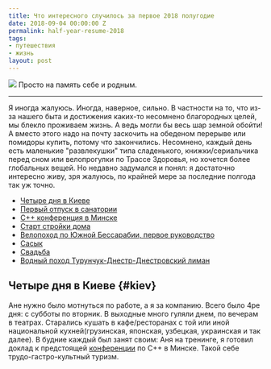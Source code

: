 ```yaml
---
title: Что интересного случилось за первое 2018 полугодие
date: 2018-09-04 00:00:00 Z
permalink: half-year-resume-2018
tags:
- путешествия
- жизнь
layout: post
---
```


![](https://lh3.googleusercontent.com/B0Orxo_Wb2HnNbdtkZzfm_fMDShQq0GqSv0yRzq4-lyoAVRkzFGyL5aUjir73ohXMeaMcfq78Eg7RxbJxt-F9IoI2NaZF9hoWdE91QH62xSsbEcXKbM8pRUy8Nr0KQmeh_2OP0BQKw=w1185-h790-no)
Просто на память себе и родным.

---

<script type="text/javascript" src="/public/js/jssor.slider.min.js"></script>

Я иногда жалуюсь. Иногда, наверное, сильно. В частности на то, что из-за нашего быта и достижения каких-то несомнено благородных целей, мы блекло проживаем жизнь. А ведь могли бы весь шар земной обойти! А вместо этого надо на почту заскочить на обеденом перерыве или помидоры купить, потому что закончились.
Несомнено, каждый день есть маленькие "развлекушки" типа сладенького, книжки/сериальчика перед сном или велопрогулки по Трассе Здоровья, но хочется более глобальных вещей. Но недавно задумался и понял: я достаточно интересно живу, зря жалуюсь, по крайней мере за последние полгода так уж точно.

- [Четыре дня в Киеве](#kiev)
- [Первый отпуск в санатории](#sanatorium)
- [C++ конференция в Минске](#corehard_spring)
- [Старт стройки дома](#building)
- [Велопоход по Южной Бессарабии, первое руководство](#bike_trip)
- [Сасык](#Sasyk_Lagoon)
- [Свадьба](#wedding)
- [Водный поход Турунчук-Днестр-Днестровский лиман](#water_trip)

## Четыре дня в Киеве   {#kiev}

Ане нужно было мотнуться по работе, а я за компанию. Всего было 4ре дня: с субботы по вторник. В выходные много гуляли днем, по вечерам в театрах. Старались кушать в кафе/ресторанах с той или иной национальной кухней(грузинская, японская, узбецкая, украинская и так далее). В будние каждый был занят своим: Аня на тренинге, я готовил доклад к предстоящей [конференции](#corehard_spring) по С++ в Минске. Такой себе трудо-гастро-культный туризм.

<div id="slider1" style="position: relative; margin: 0 auto; top: 0px; left: 0px; width: 720px; height: 540px; overflow: hidden; visibility: hidden;">
    <div data-u="slides" style="cursor: default; position: relative; top: 0px; left: 0px; width: 720px; height: 540px; overflow: hidden;">
        
        <div data-p="112.50" style="display: none;"> <img data-u="image" src="
        https://lh3.googleusercontent.com/ti_vZL0mZYjOXCUhug5l0GeN5BQrFvODsRApkmxZyW2fbIHkaXX8Huu1vFB9W558Sc8l2ATwJTaYgs6c16ufktuJRxykSr7QZcmtHmf6kAoOkCLRKqWZg4WmH-aUsKERRIHyf-dc1Q=w1316-h987-no
        " /> </div>
        
        <div data-p="112.50" style="display: none;"> <img data-u="image" src="
        https://lh3.googleusercontent.com/BALAg4TvEbXBoBwJMlGZ_QT9rM4XjaAPQeLSzKLIdGkEFbKKSToYzbkf-efmQLPPQIs5B1zusdpO2BEx9mlyJZ4MCds-MverCtSE1yht0l4AiZP83GDymwpHrMV-BhcvBLTEmSYnzQ=w1053-h790-no
        " /> </div>

        <div data-p="112.50" style="display: none;"> <img data-u="image" src="
        https://lh3.googleusercontent.com/CGTULYNivIN-JKZOqjjdu6-Ye4sEg0Otb4TUfm0OeZj3ek51cUfvxfQ8nG0SvUscKuibZM7jB97kd6oeNlyAMh8kUQfZcWj4dN3hrrURJb0u3bipa-x77qMuX-Z-g1HhZge9L4ngGg=w1316-h987-no
        " /> </div>
    </div>
    <!-- Bullet Navigator -->
    <div data-u="navigator" class="jssorb01" style="bottom:16px;right:10px;"> <div data-u="prototype" style="width:10px;height:10px;"></div> </div>
    <!-- Arrow Navigator -->
    <span data-u="arrowleft" class="jssora05l" style="top:123px;left:8px;width:40px;height:40px;" data-autocenter="2"></span>
    <span data-u="arrowright" class="jssora05r" style="top:123px;right:8px;width:40px;height:40px;" data-autocenter="2"></span>
</div><p></p><p></p>
<span class="signed-image">Гидропорт</span>

В первый день прогулок, недалеко от Площади Независимости, нашли очень хороший кофе, который Ане сильно понравился. За ним и ходили все последующее время:
![](https://lh3.googleusercontent.com/5wzpMZZMrYWjN8bGhbRuqZMWPK1OZMWDuLVqMkld_kS-NRUKrEj5jM1lX3NeDEHkWbNog2Hb4cxW9w0Tf7guODRHs8DOM5GoXom0-IqZyBep5eM211jvjdzhnfzUyrMEvLecES1Zzg=w1053-h790-no)
<span class="signed-image">В ожидании "самого лучшего кофе"</span>

Были на представлении "VIЙ 2.0." от (Дикого театра)[http://wild-t.com.ua/]. Я дико их рекомендую, если для вас не страшна уместная нецензурная лексика.

<div id="slider2" style="position: relative; margin: 0 auto; top: 0px; left: 0px; width: 720px; height: 540px; overflow: hidden; visibility: hidden;">
    <div data-u="slides" style="cursor: default; position: relative; top: 0px; left: 0px; width: 720px; height: 540px; overflow: hidden;">
        
        <div data-p="112.50" style="display: none;"> <img data-u="image" src="
        https://lh3.googleusercontent.com/cHSeDBdN3UJQAp_2mYgBF0Oit-CSxSp0NLaN1QP3eS29dhFxyO_C4gcynPgEASHomgtBUo3X0_xPnaCFPr8o3zuPe7xGU5So-vrsZQ0dqZ8sEJ6FcZBKTNjjegB3nZOeutBYGSUmtw=w1316-h987-no
        " /> </div>
        
        <div data-p="112.50" style="display: none;"> <img data-u="image" src="
        https://lh3.googleusercontent.com/YOqIPDAvmo_rwAY19IFWwdEr6yUUWL4zbvsiu6JZopxjWqoBKcoKt9DtVcVBYHeelz6m_F1QXIwCs1DEUt0PfItcL-x5vrbanu6fs2aO6fRWESh1O8-WLeZItibFXnqTAQcvBPpSLA=w1316-h987-no
        " /> </div>
    </div>
    <!-- Bullet Navigator -->
    <div data-u="navigator" class="jssorb01" style="bottom:16px;right:10px;"> <div data-u="prototype" style="width:10px;height:10px;"></div> </div>
    <!-- Arrow Navigator -->
    <span data-u="arrowleft" class="jssora05l" style="top:123px;left:8px;width:40px;height:40px;" data-autocenter="2"></span>
    <span data-u="arrowright" class="jssora05r" style="top:123px;right:8px;width:40px;height:40px;" data-autocenter="2"></span>
</div><p></p><p></p>


А вот на балете в Национальной опере мне жутко не понравилось.

Еще почти случайно наткнулись на музей 
<div id="slider3" style="position: relative; margin: 0 auto; top: 0px; left: 0px; width: 720px; height: 540px; overflow: hidden; visibility: hidden;">
    <div data-u="slides" style="cursor: default; position: relative; top: 0px; left: 0px; width: 720px; height: 540px; overflow: hidden;">
        
        <div data-p="112.50" style="display: none;"> <img data-u="image" src="
        https://lh3.googleusercontent.com/OFA0DjGS7LBgf6NZra8QQ7pkZBnjCAtDjVdjyPQI7GQZgeR8gkO5dszp8CNpgiRfXKBEgk-Fndbgwqw9lpkwwJxCv6g8i_YJ0b4XVNKfTEhfokAGazUxFGrdmpP01fHDxEFrvxVeaw=w1316-h987-no
        " /> </div>
        
        <div data-p="112.50" style="display: none;"> <img data-u="image" src="
        https://lh3.googleusercontent.com/GRrcmA3VcGl2YIjhjTPY2MnF4yX5Tte7K375wt2Zojh0h1cVLER5aG0rxcGYkES_zsUxV7BIv450ZPVs8W6457RA5v1hagYK7vwIjIBRD7dSrUXIzJ6ObfLzBAJlweyNpwFavGB1pw=w1316-h987-no
        " /> </div>
    </div>
    <!-- Bullet Navigator -->
    <div data-u="navigator" class="jssorb01" style="bottom:16px;right:10px;"> <div data-u="prototype" style="width:10px;height:10px;"></div> </div>
    <!-- Arrow Navigator -->
    <span data-u="arrowleft" class="jssora05l" style="top:123px;left:8px;width:40px;height:40px;" data-autocenter="2"></span>
    <span data-u="arrowright" class="jssora05r" style="top:123px;right:8px;width:40px;height:40px;" data-autocenter="2"></span>
</div><p></p><p></p>
<span class="signed-image">Музей Булгакова</span>

Зомби:
![](https://lh3.googleusercontent.com/kLWUWmK52jsIaoQj_mw3ZA61oBdZ6Wi3GLYt0OeGiVcmoPhCRI29DoutDnRLyHMK724E8xV4u5dLECqjY-dLCMYN6cnMvojDl6QrbTE2KVdrZYktcMMhTJ-_cjY-csVSoUt3jYM4tA=w741-h987-no)

## Санаторий {#sanatorium}

<div id="slider4" style="position: relative; margin: 0 auto; top: 0px; left: 0px; width: 720px; height: 540px; overflow: hidden; visibility: hidden;">
    <div data-u="slides" style="cursor: default; position: relative; top: 0px; left: 0px; width: 720px; height: 540px; overflow: hidden;">
        
        <div data-p="112.50" style="display: none;"> <img data-u="image" src="
        https://lh3.googleusercontent.com/FOmf017tIOTt3yCm6xGd-0vHAOXCyq6MHO7EBSMg9ZU7BjffByhtVmTXe_zSfxuNMhFUKL-XQI_WkLl4t4ziR1ixh-ZAUjstf18M7oG6sh1m43o53gtldMjXXe3v6cirXzSwo7hCkQ=w1316-h987-no
        " /> </div>
        
        <div data-p="112.50" style="display: none;"> <img data-u="image" src="
        https://lh3.googleusercontent.com/1ubdz6v1ifCUGc3BHMOiebnf0oSEzkpH_TfhB1tjIvIIlcYcTo_8zAXE9R1mDboTJ70OMRaLB7A4bVwnms77smxp3H5adJ3xJO9VSvShXTcSxsZnvtkJ7Wy1zaTc5pKvJCmkumYBAw=w1316-h987-no
        " /> </div>

        <div data-p="112.50" style="display: none;"> <img data-u="image" src="
        https://lh3.googleusercontent.com/dZ7SP7JFQsgMF1ZASM7t-noFvWQCTUfN8RrKXalfOxU_7dvqp8QKHMy4hNwapmRG45RBkaMZoiX131NXrXdYBaFoO7eyAuxmR_Mvgd9Woo0pKoBSQv344pRyqZTP3ZTE0UXerkqylA=w1316-h987-no
        " /> </div>

        <div data-p="112.50" style="display: none;"> <img data-u="image" src="
        https://lh3.googleusercontent.com/hXprpGE4gYDkPA4yTDofMM6Ko7ulksNeQkRA8HJ5s1dXvJPAAaxIegkosrhSeo6mDINhY5p4BVRGwGvHWTfJxFmLZCdv3Y90SlfB3HLkqVXcz_58ujgRF3xsOdu9QqoaWFskU3VC_g=w1316-h987-no
        " /> </div>

        <div data-p="112.50" style="display: none;"> <img data-u="image" src="
        https://lh3.googleusercontent.com/y0uTcCCWgV4Rgc46iDCYRFZ0PXwcnfNwVjWtTkwYJlqu3_cb94sjCxBWb-rRY471TAyW6xD_TA175d56S6IrX44AdpQ_7eQDPvI-CAxQniHwq9vc0uu3nM2Mk9a8fWpR5hc3o4-dbA=w1316-h987-no
        " /> </div>
    </div>
    <!-- Bullet Navigator -->
    <div data-u="navigator" class="jssorb01" style="bottom:16px;right:10px;"> <div data-u="prototype" style="width:10px;height:10px;"></div> </div>
    <!-- Arrow Navigator -->
    <span data-u="arrowleft" class="jssora05l" style="top:123px;left:8px;width:40px;height:40px;" data-autocenter="2"></span>
    <span data-u="arrowright" class="jssora05r" style="top:123px;right:8px;width:40px;height:40px;" data-autocenter="2"></span>
</div><p></p><p></p>

![](https://lh3.googleusercontent.com/0mWlSRisNAV3kYLojhjP2lWfLHlTxdO7a5qCaPfAqvHpY4yXpHm6dWFLOJqWLl8-N_K0a9nVMtYCbWDFRGjDq1HvQtwfBM9pItqWAeUPk60hGWJcrj0k-_FmfDjiXxHW4WwAL5utTA=w741-h987-no)


В размеренности процедур и питании по рассписанию есть какой-то свой кайф. Оздоровительный праздник души и тела

## C++ конференция в Минске {#corehard_spring}
![](https://lh3.googleusercontent.com/Bnn9IOHF0wZhpqLvJonkxWk46J3AGnbBzGWs8BRtVwmecx6F0rXXZnRqDn2OkZE3FgworeqzI_Z0jut8FHTOlF3tVhNC2dB_RnKhB6GlCdtxq2WA549oaWn759RgCX4_xFrbSQCwBQ=w1316-h987-no)
![](https://lh3.googleusercontent.com/rDjlu4YjJKVu-wIa3RHa3TVy0Mza_7z4LRI2qeOSiBeQAwGbDlQbi28BzJ-0Cg1w7_JGZUd4hMhuqW_jIKxqzOE4coJtZPEpL6yOTHsFC-R8Il3hj1erQPFE9tXFxXNh1G-Q1r2Lyg=w1480-h987-no)

## Старт стройки дома   {#building}
В конце апреля стартовали работы по постройке семейного дома. Вещь глобальнее некуда:). Не могу сказать что это событие попадает под категорию "развлекушек", но увлекательно. И чем дальше, тем больше. Хотя еще год назад было страшно до усрачки.
Подготовка к этому событию началась больше года назад.

<div id="slider5" style="position: relative; margin: 0 auto; top: 0px; left: 0px; width: 720px; height: 540px; overflow: hidden; visibility: hidden;">
    <div data-u="slides" style="cursor: default; position: relative; top: 0px; left: 0px; width: 720px; height: 540px; overflow: hidden;">
        
        <div data-p="112.50" style="display: none;"> <img data-u="image" src="
        https://lh3.googleusercontent.com/e0t1c4NG_Zxz6jwtQ_ZWsfA0mPtgFlKBbERqushkYu4CoGQYYgKcvjp9SQ2RtIXdZJ1CEKejqdYv3rvjE35IeORy0MWVrcz8CSyTsR4YOsZT40KdtZ-McIWRWpl9CHNwi2hxfq-Q5g=w1316-h987-no
        " /> </div>
        
        <div data-p="112.50" style="display: none;"> <img data-u="image" src="
        https://lh3.googleusercontent.com/ZIWlyhfj2fNM2m_M75vs9Se6nmLGTE1QtID2tsoOXLlfP1w1TxzjmmeSiDrGsOgrwDLvIaM9jihyjIwpE57JhP4vncA3DJNZdaTplGG5Dk-Fwmag1wVsvdYLgrYHFpicE6ZXOqUXfQ=w1316-h987-no
        " /> </div>

        <div data-p="112.50" style="display: none;"> <img data-u="image" src="
        https://lh3.googleusercontent.com/1XkxVuKfu0lTkMBRmc6qnjIKZlXgKoKC3uw-C81bZSo19BdgVU4SA24saxZ3br98tw5dyKJU_0_7Jh7UOWZgPD0l8oWbYWnI5RNH5BgDrPOXSyI-EUf1pXkhrI66oB7zQgKcbvMbiQ=w1316-h987-no
        " /> </div>

        <div data-p="112.50" style="display: none;"> <img data-u="image" src="
        https://lh3.googleusercontent.com/h_4M_0iY1YiLusSCa9A4ID8rMa6KTapKLBsTiUJs7z2nTzgkr6PEO2f_TCKWzW7CJeUNu58cR5tIkLyNXeXKvC83beU1ebn1e23ujTlIVed4pWXKpYyUotLkfsLWSBiEJQOW0sggdA=w1053-h790-no
        " /> </div>

        <div data-p="112.50" style="display: none;"> <img data-u="image" src="
        https://lh3.googleusercontent.com/QXIxlIJ98CTJfYSBVxSn-DBd0tC1D7TFIwam-CpSHGi_zmxd0XzVaAhICz-cD9f3vCCTtfQFltRTIdOJE3Gk9LA1s6WyvfJntHi5JYDlbcg3bpBJqpSRepo6hqoi9EOnJBRJIY3Y0w=w1316-h987-no
        " /> </div>
        
        <div data-p="112.50" style="display: none;"> <img data-u="image" src="
        https://lh3.googleusercontent.com/psSzgca84qp-qxir9WmcP0rHj0isKHYyzcE4qwz6QskD_HQYOlGtzvEldoVzw1LoqeAdCVxJb49qLgcY_eBwgP1gU-gOdR5wltmqZZzWdoHeUWaVMBP0_DpEFJq38_6tkVG9ECrqhQ=w1053-h790-no
        " /> </div>
        
        <div data-p="112.50" style="display: none;"> <img data-u="image" src="
        https://lh3.googleusercontent.com/ae0dFIvJuyRqjlz-o7430ezHSGQHDlxxvNvihgLGIYiwN2gpNeRkuCFYHA1XX5UI4zQ1NTCtTbsIFJN7ZCdlQY-APC9ums20nw4nnWuoL3qOiCJF227zmfCU-qW02w_t7hL-E-uZrw=w1053-h790-no
        " /> </div>
        
        <div data-p="112.50" style="display: none;"> <img data-u="image" src="
        https://lh3.googleusercontent.com/K759tZ9q1_OJbHqpnN9yTgYwJ2-GwRrmlghlSZkXKsSrRWNlETbVmCn7616RqaGpHgSc29LCqVKXfGT1j7N1BvLdVnJbRZFTJa8wRExR_AScvO1BxP0i9pQoHx_dr8Al3S4m57aW6Q=w1053-h790-no
        " /> </div>
        
        <div data-p="112.50" style="display: none;"> <img data-u="image" src="
        https://lh3.googleusercontent.com/F1n8z4M1zMHhQ9skxz-fe1WxOf_nBroCqSRuVeeUfL7YWrIPjaJ45e8AtvPHQUUwwyE70_Iw2EvAVzNZ82jdAY_lsez0gITCmvrsfou-fXKnY662AM3bbgjZUcAUQzG8LO_C5Q7S0Q=w1053-h790-no
        " /> </div>
        
        <div data-p="112.50" style="display: none;"> <img data-u="image" src="
        https://lh3.googleusercontent.com/We0C-phBCtDXo1IqaitmuoWSM2sIDztTZOI1XfgZL6fdmMle_XVWodhbIadXS6M27Dd2IlZ6raph2RePUvu7xn83mY1K1PPmhwmEKcB_wLIY9Y-_-6j1yWos5s9GiOogcWsLqWOvbg=w1316-h987-no
        " /> </div>
        
        <div data-p="112.50" style="display: none;"> <img data-u="image" src="
        https://lh3.googleusercontent.com/0p0PJDoQv2MZIbPpEq10oh93fCpY-dK4thDppmwpnFvjSjTNK2h_nu2GVWOt4QBHYhROA8zPmBAInKpHZ92sTL_EpwHcIRwaIBvZf56VosbMly2DIhbN9vQeNiQMfsnIUGvzqRoNzQ=w1053-h790-no
        " /> </div>
    </div>
    <!-- Bullet Navigator -->
    <div data-u="navigator" class="jssorb01" style="bottom:16px;right:10px;"> <div data-u="prototype" style="width:10px;height:10px;"></div> </div>
    <!-- Arrow Navigator -->
    <span data-u="arrowleft" class="jssora05l" style="top:123px;left:8px;width:40px;height:40px;" data-autocenter="2"></span>
    <span data-u="arrowright" class="jssora05r" style="top:123px;right:8px;width:40px;height:40px;" data-autocenter="2"></span>
</div><p></p><p></p>


## Велопоход по Южной Бессарабии, первое руководство    {#bike_trip}

![](https://lh3.googleusercontent.com/sJo3YMsq49MpApxIKHCel-0-Z_u_IhgZo_BO5NIpYrfyiqtvDKgRRBQPm_z_7pQ_O1CUKCLPWkm89G6WnTQ5yo0SQ2xwIzIKsz23oKWx1w4hwPtJSViwej65Vx_1Nc6Ptzq64aq7JQ=w1185-h790-no)
![](https://lh3.googleusercontent.com/q1MlUidbebBHWCRbKikM1h6GV4a8gULkP7NJtRQlomoYNok0ZSOzFjg7yPvKFIP6IjDrc_N4S96YKFZJulohaovW_xd1Iu9FCeipARuC42pROo6Lqnm5D7PSCHtudkq88nRV7mj_lw=w1185-h790-no)
![](https://lh3.googleusercontent.com/B0Orxo_Wb2HnNbdtkZzfm_fMDShQq0GqSv0yRzq4-lyoAVRkzFGyL5aUjir73ohXMeaMcfq78Eg7RxbJxt-F9IoI2NaZF9hoWdE91QH62xSsbEcXKbM8pRUy8Nr0KQmeh_2OP0BQKw=w1185-h790-no)
![](https://lh3.googleusercontent.com/qSG398fnNDSYnVjUixBbKu_LiyAWZYIMqjmTxHFVHo3Usbr0AblA8gS7m9yytMfiq7vkZSYW_yj8JSrZB6M-KxrYDgiGMMLoYMK9l7la88B2OQzuREWNVPvuiniCrHtrNAgu4VJWTg=w1481-h987-no)
[![](https://lh3.googleusercontent.com/UN-oRDUBkStnXEw-UeNuNiXd3vvWHDoQ-0CrzK6Q3Erij9dUcrhkk6Pij5D7ymKiJiIFpfVnoblXzaDi8jjLUkDUVJrAAMfY7IfXQj-Qdd9AJqfYsmmJIUdXIS_5vF7cyjRVeYN0-g=w1440-h410-no "Изображение кликабельно")](https://lh3.googleusercontent.com/UN-oRDUBkStnXEw-UeNuNiXd3vvWHDoQ-0CrzK6Q3Erij9dUcrhkk6Pij5D7ymKiJiIFpfVnoblXzaDi8jjLUkDUVJrAAMfY7IfXQj-Qdd9AJqfYsmmJIUdXIS_5vF7cyjRVeYN0-g=w2048)
![](https://lh3.googleusercontent.com/LkzB-Q6frkaxjtKFNSONHD7uNvu7hIhHXgV7DzPlFBQV0X0f4DVK1jeG68wfy5Z3vh-H0sO1KiWDOpzD8euDSsbAWH6qo9Isnlk3YeS5GO8H4txUTljQ8KXjMPuwswqrw7-RykaRSA=w1481-h987-no)
![](https://lh3.googleusercontent.com/ZUWOj_4bOhDYlsTpz1RSiNi53yc1I6oBSZbmpOSBQcibZr6TTvzvtOeUmOTBhMvVOV6s_qTwKj1BOd6BIiFhkjvBXwCs4wYngu47yQ78iJkAawAy5ml17UrvHbsAKC8yqxMOe2FO-A=w1185-h790-no)

<iframe class="gpsies" src="//www.gpsies.com/mapOnly.do?fileId=qmspivhxdbinjpts" width="720" height="480" frameborder="0" scrolling="yes" marginheight="0" marginwidth="0"></iframe>
<span class="signed-image" style="margin-top: 0px;">Маршрут</span>

Основная концепция движения: вдоль озера Китай с выходом к Дунаю, после паралельное движение против течения реки в сторону Измаила.
Даты: 28.04.2018 - 01.05.2018.

В общем и целом поход прошел успешно. Травм или каких-то явных проблем не было, питание(слава завхозу!) было на высоте, окружающие виды интересные.

Слегка был тяжелый первый день: ранний подъем на поезд в 3 часа ночи(поезд Одесса-Измаил, выход в г. Арциз) и последующий достаточно длинный ходовой день(была цель выехать к о. Китай, чтобы встать там лагерем); большую часть дня было движение против ветра.

Последующие дни были более расслабленные в плане километража и с более красочной картинкой окружающего мира.
Следует учитывать что регион достаточно засушливый, во многих селах нет центрального водопровода, а вода из колодцев не всегда хорошего качества. Например, когда мы были в с. Васильевка, то столкнулись с ситуацией что вода практически закончилась, а набрать не было где. В итоге разжились живительной влагой у местных, которые сами ее собирают во время дождя с крыш, либо заказывают водовозами с соседних сел.
После выхода к Дунаю скорость продвижения значительно замедлилась - хотелось побольше времени провести среди такой красоты; мы устроили что-то вроде полудневки.
Примечательность большей части маршрута в том что это полудикие места, дороги очень плохие(там где есть асфальт, а его очень мало), либо вообще грунтовые. А это значит что автомобильного трафика очень и очень мало. Очень много птиц, все буяет зеленью. Маршрут не очень “волнистый”, в основном ровная дорога, на велосипеде катиться хорошо. 

Последние 10 км маршрута(от села Кислица) по направлению в Измаил идут по неплохому асфальту, через ряд сел. В самом Измаиле, после завершения маршрута, была культурная программа, посетили:
 - Диорама “Штурм крепости Измаил”
 - Музей миниатюр
 - просто вкусно покушали с красивым видом на набережную


## [Сасык](https://ru.wikipedia.org/wiki/%D0%A1%D0%B0%D1%81%D0%B8%D0%BA)    {#Sasyk_Lagoon}
Поездка-медитация. Бесконечный чистый и безлюдный пляж для тебя и родных.
[![](https://lh3.googleusercontent.com/RnlBk93ALOKhJReKdFNKzQrme0gV1IOljvpOHd8kWRs527qac_PSeMcTCU_yUbBmYDxyB_RjRdo44tJgkLdUxrbbJancoR5B-BO5V2Z4nL9sEnjrz6KB6Kegbd_R4ae4JBhuSaBqJQ=w1853-h315-no "Изображение кликабельно")](https://lh3.googleusercontent.com/RnlBk93ALOKhJReKdFNKzQrme0gV1IOljvpOHd8kWRs527qac_PSeMcTCU_yUbBmYDxyB_RjRdo44tJgkLdUxrbbJancoR5B-BO5V2Z4nL9sEnjrz6KB6Kegbd_R4ae4JBhuSaBqJQ=w1853-h315-no)
Четыре дня вдали от городской суеты. Море, еда, сон и так по кругу.

## Свадьба  {#wedding}
![](https://lh3.googleusercontent.com/bD8u_6NLNowTRS0OvwwilgWLQclHdUgIXXdC3kb6bbkdEA4IC37zv5uJ9kgZ2pfNe9nqvKH9LVAwfgrVvcCn-wDXK2KCRZu61fcjPG7EjCjjsQX3qRIpqp2JDTTpY4znroo-GivdgA=w1481-h987-no)
![](https://lh3.googleusercontent.com/Gn5nSg7ek7HgjlVs8DsUkDb46frJyzFEFrweWDDVKPRx1VXeJ4eHbKEn-we2skacJ0XWcBrZphY-DZmCl3JkfSFc9fcp1_dv2D7nDMvbMVUEFU1MM42H6bL9xk58ZfdkPt2bPp5rfA=w1185-h790-no)
![](https://lh3.googleusercontent.com/Q3u1JR2BMF4he_N29ETSMQfLHsDY3TfW2Ys7iqV4Eo02jMKI7NeXY8uN6PNPUEQ-q0bzrqXRGHMQmMSF8AJf7py2oEumRbH-bLw33Xc-DvnREtg8Rvo22D3m4wbER3_J9wHfvNNQLQ=w1481-h987-no)


## Водный поход Турунчук-Днестр-Днестровский лиман  {#water_trip}

<iframe class="gpsies" src="//www.gpsies.com/mapOnly.do?fileId=uorokrogvhkioduy" width="720" height="540" frameborder="0" scrolling="yes" marginheight="0" marginwidth="0"></iframe>

<div id="slider6" style="position: relative; margin: 0 auto; top: 0px; left: 0px; width: 720px; height: 540px; overflow: hidden; visibility: hidden;">
    <div data-u="slides" style="cursor: default; position: relative; top: 0px; left: 0px; width: 720px; height: 540px; overflow: hidden;">
        
        <div data-p="112.50" style="display: none;"> <img data-u="image" src="
        https://lh3.googleusercontent.com/vfjM3H-5Ij6x0lo67v1TDhrZFW6PPsOKN97OTXIIVgRhCunX4hpEK6VC5YIYxRcTDtUos2e2j224iHUOqi3H-usgw3fPQ4P6mJKzLST0VxGzmtEpG6pthfc5ehJ1iLMcvFR8R_AYAA=w1316-h987-no
        " /> </div>
        
        <div data-p="112.50" style="display: none;"> <img data-u="image" src="
        https://lh3.googleusercontent.com/Gh_ZJ4P57VmhxkVAY6VGxU2vpCdvXxNrWyVSEwWVFDkEriTbO2KFXQviIrh-lF8doAQ-5ryxVYMNNT_cZf5apur463glGjQYJE0SBVWvdmwXr7nRxCLfM1CovdyWaspMh7IqlVwpIA=w1316-h987-no
        " /> </div>

        <div data-p="112.50" style="display: none;"> <img data-u="image" src="
        https://lh3.googleusercontent.com/MJklkYmDE5ePuR_vAh6GPpRyYotql6dkmoUyl6QLyH3NjFmx0yL4Lmma487bumQ2QGpNQ6PMkzY79g-kXB_NqAkJFJXMi6LxYvkun7EZ4FVLuam41ifIrWsgKLAw7_n74lrvhZYTuQ=w1316-h987-no
        " /> </div>

        <div data-p="112.50" style="display: none;"> <img data-u="image" src="
        https://lh3.googleusercontent.com/KXlI-XvdtXVTAHx0m2HCzzvVcnfpCnxxdXdsHzs1Gk9sUoIg-9b3So_n9_7pqQVpq1O77ru5vRH3XWfQM063OUXrpWqGwhFZhNfdZz4n2AwrGvtlD1TdhRSAl0MTShTBuW-3kgj3mw=w1316-h987-no
        " /> </div>
    </div>
    <!-- Bullet Navigator -->
    <div data-u="navigator" class="jssorb01" style="bottom:16px;right:10px;"> <div data-u="prototype" style="width:10px;height:10px;"></div> </div>
    <!-- Arrow Navigator -->
    <span data-u="arrowleft" class="jssora05l" style="top:123px;left:8px;width:40px;height:40px;" data-autocenter="2"></span>
    <span data-u="arrowright" class="jssora05r" style="top:123px;right:8px;width:40px;height:40px;" data-autocenter="2"></span>
</div>

<script>
    jssor_1_slider_init("slider1");
    jssor_1_slider_init("slider2");
    jssor_1_slider_init("slider3");
    jssor_1_slider_init("slider4");
    jssor_1_slider_init("slider5");
    jssor_1_slider_init("slider6");
</script>
